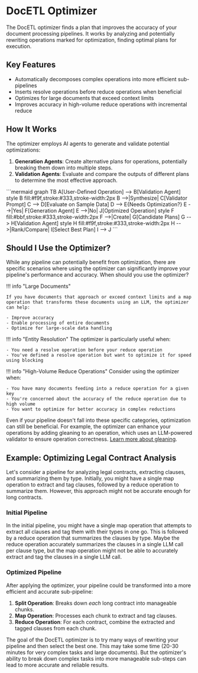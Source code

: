 # DocETL Optimizer

The DocETL optimizer finds a plan that improves the accuracy of your document processing pipelines. It works by analyzing and potentially rewriting operations marked for optimization, finding optimal plans for execution.

## Key Features

- Automatically decomposes complex operations into more efficient sub-pipelines
- Inserts resolve operations before reduce operations when beneficial
- Optimizes for large documents that exceed context limits
- Improves accuracy in high-volume reduce operations with incremental reduce

## How It Works

The optimizer employs AI agents to generate and validate potential optimizations:

1. **Generation Agents**: Create alternative plans for operations, potentially breaking them down into multiple steps.
2. **Validation Agents**: Evaluate and compare the outputs of different plans to determine the most effective approach.

<div class="mermaid-wrapper" style="display: flex; justify-content: center;">
  <div class="mermaid" style="width: 100%; height: auto;">
```mermaid
graph TB
    A[User-Defined Operation] --> B[Validation Agent]
    style B fill:#f9f,stroke:#333,stroke-width:2px
    B -->|Synthesize| C[Validator Prompt]
    C --> D[Evaluate on Sample Data]
    D --> E{Needs Optimization?}
    E -->|Yes| F[Generation Agent]
    E -->|No| J[Optimized Operation]
    style F fill:#bbf,stroke:#333,stroke-width:2px
    F -->|Create| G[Candidate Plans]
    G --> H[Validation Agent]
    style H fill:#f9f,stroke:#333,stroke-width:2px
    H -->|Rank/Compare| I[Select Best Plan]
    I --> J
```
  </div>
</div>

## Should I Use the Optimizer?

While any pipeline can potentially benefit from optimization, there are specific scenarios where using the optimizer can significantly improve your pipeline's performance and accuracy. When should you use the optimizer?

!!! info "Large Documents"

    If you have documents that approach or exceed context limits and a map operation that transforms these documents using an LLM, the optimizer can help:

    - Improve accuracy
    - Enable processing of entire documents
    - Optimize for large-scale data handling

!!! info "Entity Resolution"
The optimizer is particularly useful when:

    - You need a resolve operation before your reduce operation
    - You've defined a resolve operation but want to optimize it for speed using blocking

!!! info "High-Volume Reduce Operations"
Consider using the optimizer when:

    - You have many documents feeding into a reduce operation for a given key
    - You're concerned about the accuracy of the reduce operation due to high volume
    - You want to optimize for better accuracy in complex reductions

Even if your pipeline doesn't fall into these specific categories, optimization can still be beneficial. For example, the optimizer can enhance your operations by adding gleaning to an operation, which uses an LLM-powered validator to ensure operation correctness. [Learn more about gleaning](../concepts/operators.md).

## Example: Optimizing Legal Contract Analysis

Let's consider a pipeline for analyzing legal contracts, extracting clauses, and summarizing them by type. Initially, you might have a single map operation to extract and tag clauses, followed by a reduce operation to summarize them. However, this approach might not be accurate enough for long contracts.

### Initial Pipeline

In the initial pipeline, you might have a single map operation that attempts to extract all clauses and tag them with their types in one go. This is followed by a reduce operation that summarizes the clauses by type. Maybe the reduce operation accurately summarizes the clauses in a single LLM call per clause type, but the map operation might not be able to accurately extract and tag the clauses in a single LLM call.

### Optimized Pipeline

After applying the optimizer, your pipeline could be transformed into a more efficient and accurate sub-pipeline:

1. **Split Operation**: Breaks down _each_ long contract into manageable chunks.
2. **Map Operation**: Processes each chunk to extract and tag clauses.
3. **Reduce Operation**: For each contract, combine the extracted and tagged clauses from each chunk.

The goal of the DocETL optimizer is to try many ways of rewriting your pipeline and then select the best one. This may take some time (20-30 minutes for very complex tasks and large documents). But the optimizer's ability to break down complex tasks into more manageable sub-steps can lead to more accurate and reliable results.
